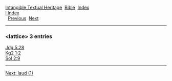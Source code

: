 [Intangible Textual Heritage](../../index)  [Bible](../index) 
[Index](index)   
[l Index](_l_)  
  [Previous](c06641)  [Next](c06643) 

------------------------------------------------------------------------

### &lt;lattice&gt; 3 entries

[Jdg 5:28](../kjv/jdg005.htm#028)  
[Kg2 1:2](../kjv/kg2001.htm#002)  
[Sol 2:9](../kjv/sol002.htm#009)  

------------------------------------------------------------------------

[Next: laud (1)](c06643)
